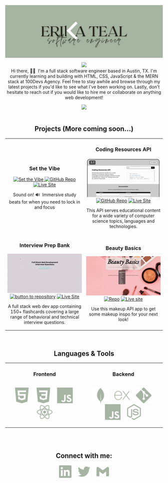 <!-- HEADER -->
<img align="center" src="https://github.com/erikateal/READMEAssets/blob/main/headers/logo.png" alt="Erika Teal - Software Engineer Header"/>

<p align="center">
    <img src="https://readme-typing-svg.herokuapp.com?size=35&duration=5500&color=a6b4a2&vCenter=true&center=true&width=460&lines=software+engineer;learning+enthusiast;boba+tea+connoisseur">
<br>
Hi there, 👋🏽&nbsp I'm a full stack software engineer based in Austin, TX. I'm currently learning and building with HTML, CSS, JavaScript & the MERN stack at 100Devs Agency. Feel free to stay awhile and browse through my latest projects if you'd like to see what I've been working on. Lastly, don't hesitate to reach out if you would like to hire me or collaborate on anything web development! 
</p>

<div align="center">
  <img src="https://github-readme-streak-stats.herokuapp.com/?user=erikateal&hide_border=true&currStreakNum=a6b4a2&ring=ffffff&background=12160F&sideLabels=ffffff&sideNums=ffffff&fire=ffffff&currStreakLabel=a6b4a2&dates=959595">
</div>
</br>

<!-- PROJECTS -->

<h2 align="center" color="white">Projects (More coming soon...)</h2>
<div align="center">
  <table>
      <tr>
        <td width="50%">
          <h3 align="center">Set the Vibe</h3>
          <p align="center">
            <a href="https://github.com/erikateal/setthevibe" target="_blank" rel="noreferrer"> <img src="https://github.com/erikateal/READMEAssets/blob/main/projectFiles/setthevibe.gif" alt="Set the Vibe"/> </a>
            <span> <a href="https://github.com/erikateal/setthevibe" target="_blank" rel="noreferrer"><img src="https://img.shields.io/badge/%20-Repo-lightgrey?style=for-the-badge&logo=GitHub" alt="GitHub Repo" height ="25px"></a> 
	<a href="https://setthevibe.netlify.app/" target="_blank" rel="noreferrer"><img src="https://img.shields.io/badge/%20-Live%20Site-a6b4a2?style=for-the-badge&logo" alt="Live Site" height="25px"></a></span>
            <p align="center">
              Sound on! 🔊&nbsp Immersive study beats for when you need to lock in and focus 
            </p>
          </p>
        </td>
	  <td width="50%">
          <h3 align="center">Coding Resources API</h3>
          <p align="center">
            <a href="https://github.com/erikateal/coding-resources-api" target="_blank" rel="noreferrer"> <img src="https://github.com/erikateal/READMEAssets/blob/main/projectFiles/codingResourcesAPI.gif" alt="Coding Resources API"/> </a>
            <span> <a href="https://github.com/erikateal/coding-resources-api" target="_blank" rel="noreferrer"><img src="https://img.shields.io/badge/%20-Repo-lightgrey?style=for-the-badge&logo=GitHub" alt="GitHub Repo" height ="25px"></a> 
	<a href="https://coding-resources-api.up.railway.app/" target="_blank" rel="noreferrer"><img src="https://img.shields.io/badge/%20-Live%20Site-a6b4a2?style=for-the-badge&logo" alt="Live Site" height="25px"></a> </span>
            <p align="center">
	This API serves educational content for a wide variety of computer science topics, languages and technologies.
            </p>
          </p>
        </td>
<!--         <td width="50%">
          <h3 align="center">Tic Tac Toe</h3>
          <p align="center">
            <a href="https://github.com/erikateal/tictactoe" target="_blank" rel="noreferrer"> <img src="https://github.com/erikateal/READMEAssets/blob/main/projectFiles/tictactoe.gif" alt="Tic Tac Toe"/> </a>
            <span> <a href="https://github.com/erikateal/tictactoe" target="_blank" rel="noreferrer"><img src="https://img.shields.io/badge/%20-Repo-lightgrey?style=for-the-badge&logo=GitHub" alt="GitHub Repo" height ="25px"></a> 
	<a href="https://tictactoe3inarow.netlify.app/" target="_blank" rel="noreferrer"><img src="https://img.shields.io/badge/%20-Live%20Site-a6b4a2?style=for-the-badge&logo" alt="Live Site" height="25px"></a> </span>
            <p align="center">
              An interactive 2–player tic-tac-toe game with win and draw validation
            </p>
          </p>
        </td> -->
      </tr>
      <tr>
	  <td width="50%">
          <h3 align="center">Interview Prep Bank</h3>
          <p align="center">
            <a href="https://github.com/erikateal/interview-question-api" target="_blank" rel="noreferrer"> <img src="https://github.com/erikateal/READMEAssets/blob/main/projectFiles/fullStackInterviewQuestions.gif" alt="Full Stack Web Development Interview Questions"/> </a>
            <span> <a href="https://github.com/erikateal/interview-question-api" target="_blank" rel="noreferrer"><img src="https://img.shields.io/badge/%20-Repo-lightgrey?style=for-the-badge&logo=GitHub" alt="button to repository" height ="25px"></a> <a href="https://full-stack-interview-prep.up.railway.app/" target="_blank" rel="noreferrer"><img src="https://img.shields.io/badge/%20-Live%20Site-a6b4a2?style=for-the-badge&logo" alt="Live Site" height="25px"></a> </span>
            <p align="center">
              A full stack web dev app containing 150+ flashcards covering a large range of behavioral and technical interview questions.
            </p>
          </p>
        </td>
        <td width="50%">
          <h3 align="center">Beauty Basics</h3>
          <p align="center">
            <a href="https://github.com/erikateal/beauty-basics" target="_blank" rel="noreferrer"> <img src="https://github.com/erikateal/READMEAssets/blob/main/projectFiles/beautybasics.gif" alt="Beauty Basics"/> </a>
            <span> <a href="https://github.com/erikateal/beauty-basics" target="_blank" rel="noreferrer"><img src="https://img.shields.io/badge/%20-Repo-lightgrey?style=for-the-badge&logo=GitHub" alt="Repo" height ="25px"></a> <a href="https://beautybasics.netlify.app/" target="_blank" rel="noreferrer"><img src="https://img.shields.io/badge/%20-Live%20Site-a6b4a2?style=for-the-badge&logo" alt="Live site" height="25px"></a></span>
            <p align="center">
              Use this makeup API app to get some makeup inspo for your next look!
            </p>
          </p>
        </td>
      </tr>
      <!--       <tr>
        <td width="50%">
          <h3 align="center">Title</h3>
          <p align="center">
            <a href="#" target="_blank" rel="noreferrer"> <img src="gif" alt="project example"/> </a>
            <span> <a href="#" target="_blank" rel="noreferrer"><img src="https://img.shields.io/badge/%20-Repo-lightgrey?style=for-the-badge&logo=GitHub" alt="Repo" height ="25px"></a> <a href="#" target="_blank" rel="noreferrer"><img src="https://img.shields.io/badge/%20-Live%20Site-a6b4a2?style=for-the-badge&logo" alt="Live site" height="25px"></a></span>
            <p align="center">
              Description.
            </p>
          </p>
        </td>
        <td width="50%">
          <h3 align="center">Title</h3>
          <p align="center">
            <a href="#" target="_blank" rel="noreferrer"> <img src="gif" alt="project example"/> </a>
            <span> <a href="#" target="_blank" rel="noreferrer"><img src="https://img.shields.io/badge/%20-Repo-lightgrey?style=for-the-badge&logo=GitHub" alt="button to repository" height ="25px"></a> <a href="#" target="_blank" rel="noreferrer"><img src="live site" alt="https://img.shields.io/badge/%20-Live%20Site-a6b4a2?style=for-the-badge&logo" height="25px"></a> </span>
            <p align="center">
              Description.
            </p>
          </p>
        </td>
      </tr> -->
  </table>
</div>	
</br>

<!-- LANGUAGES/TOOLS -->
<h2 align="center" color="white">Languages & Tools</h2>
<div align="center">
<table>
	<tr>
		<td valign="top" width="45%">
			<h3 align="center" color="white">Frontend</h3>
			<br>
			<div align="center" >
            	&nbsp
		<img src="https://github.com/erikateal/READMEAssets/blob/main/icons/html5.svg" alt="HTML5" height="50" />
		&nbsp&nbsp&nbsp
                <img src="https://github.com/erikateal/READMEAssets/blob/main/icons/css3.svg" alt="CSS3" height="50" />
		&nbsp&nbsp&nbsp
                <img src="https://github.com/erikateal/READMEAssets/blob/main/icons/javascript.svg" alt="JavaScript" height="50" />
		&nbsp&nbsp&nbsp
                <img src="https://github.com/erikateal/READMEAssets/blob/main/icons/react.svg" alt="React" height="50" />
			</div>
			</td>
		<td valign="top" width="45%">
			<h3 align="center" color="white">Backend</h3>
			<br>
            <div align="center">
			&nbsp
		<img  src="https://github.com/erikateal/READMEAssets/blob/main/icons/mongodb.svg" alt="MongoDB" height="50" />
                &nbsp&nbsp&nbsp
                <img  src="https://github.com/erikateal/READMEAssets/blob/main/icons/express.svg" alt="Express" height="50" />
		&nbsp&nbsp&nbsp
                <img  src="https://github.com/erikateal/READMEAssets/blob/main/icons/git.svg" alt="Git" height="50" />
		&nbsp&nbsp&nbsp
                <img src="https://github.com/erikateal/READMEAssets/blob/main/icons/javascript.svg" alt="JavaScript" height="50" />
		&nbsp&nbsp&nbsp
                <img  src="https://github.com/erikateal/READMEAssets/blob/main/icons/nodedotjs.svg" alt="Node.js" height="50" />
				<br>
				<br>	
			</div>
		</td>
	</tr>
</table>
</div>
</br>
</br>

<!-- CONTACT -->
<h2 align="center">Connect with me:</h2>
<p align="center">
    <a href="https://linkedin.com/in/erika-teal" target="blank"><img align="center" src="https://github.com/erikateal/READMEAssets/blob/main/icons/linkedin.svg" alt="LinkedIn: www.linkedin.com/in/erika-teal" height="40" /></a>
	                &nbsp&nbsp&nbsp
    <a href="https://twitter.com/erikateal_" target="blank"><img align="center" src="https://github.com/erikateal/READMEAssets/blob/main/icons/twitter.svg" alt="Twitter: www.twitter.com/erikateal_" height="40" /></a>
	                &nbsp&nbsp&nbsp
    <a href="mailto:erikatealdev@gmail.com"><img align="center" src="https://github.com/erikateal/READMEAssets/blob/main/icons/gmail.svg" alt="email: erikatealdev@gmail.com" height="40" /></a>
	
</p>
</br>
